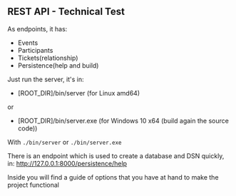 ## REST API - Technical Test

As endpoints, it has:
 - Events
 - Participants
 - Tickets(relationship)
 - Persistence(help and build)

Just run the server, it's in:

 - [ROOT_DIR]/bin/server (for Linux amd64)

or

 - [ROOT_DIR]/bin/server.exe (for Windows 10 x64 (build again the source code))

With ```./bin/server``` or ```./bin/server.exe```

There is an endpoint which is used to create a database and DSN quickly,
in: http://127.0.0.1:8000/persistence/help

Inside you will find a guide of options that you have at hand to make the project functional

